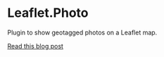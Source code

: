 # Leaflet.Photo

Plugin to show geotagged photos on a Leaflet map.

[Read this blog post](http://blog.thematicmapping.org/2014/08/showing-geotagged-photos-on-leaflet-map.html)
